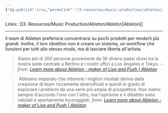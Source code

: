 ```yaml
---
{"dg-publish":true,"permalink":"/3-resources/music-production/ableton/il-team-di-ableton/"}
---
```


Links:: [[3. Resources/Music Production/Ableton/Ableton\|Ableton]]

---
Il team di Ableton preferisce concentrarsi su pochi prodotti per renderli più grandi. Inoltre, il loro obiettivo non è creare un sistema, un workflow che funzioni per tutti allo stesso modo, ma di lasciare liberta all'artista.

> Siamo più di 350 persone provenienti da 30 diversi paesi divisi tra la nostra sede centrale a Berlino e i nostri uffici a Los Angeles e Tokyo. - _from: [Learn more about Ableton - maker of Live and Push | Ableton](https://www.ableton.com/en/about/)_

> Abbiamo imparato che ottenere i migliori risultati deriva dalla creazione di team riccamente diversificati e quindi in grado di esplorare i problemi da una serie più ampia di prospettive. Non siamo sempre d'accordo l'uno con l'altro, ma l'opinione e il dibattito sono valutati e apertamente incoraggiati. _from: [Learn more about Ableton - maker of Live and Push | Ableton](https://www.ableton.com/en/about/)_



